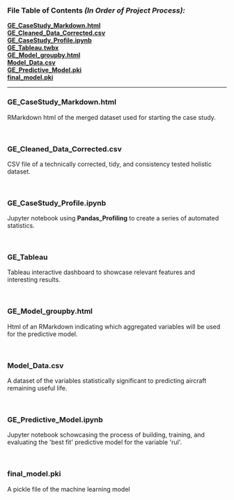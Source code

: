 ### File Table of Contents *(In Order of Project Process):*

**[GE_CaseStudy_Markdown.html](#ge_casestudy_markdown)**<br>
**[GE_Cleaned_Data_Corrected.csv](#ge_data_corrected)**<br>
**[GE_CaseStudy_Profile.ipynb](#ge_casestudy_profile)**<br>
**[GE_Tableau.twbx](#ge_tableau)**<br>
**[GE_Model_groupby.html](#ge_model_groupby.html)**<br>
**[Model_Data.csv](#Model_Data.csv)**<br>
**[GE_Predictive_Model.pki](#ge_predictive_model)**<br>
**[final_model.pki](#final_model.pki)**<br>
***


### GE_CaseStudy_Markdown.html 

RMarkdown html of the merged dataset used for starting the case study.

<br>

### GE_Cleaned_Data_Corrected.csv 

CSV file of a technically corrected, tidy, and consistency tested holistic dataset.

<br>

### GE_CaseStudy_Profile.ipynb

Jupyter notebook using **Pandas_Profiling** to create a series of automated statistics.

<br>

### GE_Tableau

Tableau interactive dashboard to showcase relevant features and interesting results.

<br>

### GE_Model_groupby.html

Html of an RMarkdown indicating which aggregated variables will be used for the predictive model.

<br>

### Model_Data.csv

 A dataset of the variables statistically significant to predicting aircraft remaining useful life.

<br>

### GE_Predictive_Model.ipynb

Jupyter notebook schowcasing the process of building, training, and evaluating the 'best fit' predictive model for the variable 'rul'.

<br>

### final_model.pki

 A pickle file of the machine learning model

<br>
